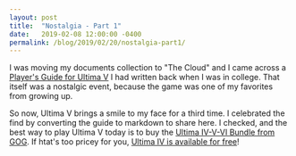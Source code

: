```yaml
---
layout: post
title:  "Nostalgia - Part 1"
date:   2019-02-08 12:00:00 -0400
permalink: /blog/2019/02/20/nostalgia-part1/
---
```


I was moving my documents collection to "The Cloud" and I came across a [Player's Guide for Ultima V][ultima5-guide] I had written back when I was in college. That itself was a nostalgic event, because the game was one of my favorites from growing up.
<!--break-->

So now, Ultima V brings a smile to my face for a third time. I celebrated the find by converting the guide to markdown to share here. I checked, and the best way to play Ultima V today is to buy the [Ultima IV-V-VI Bundle from GOG][ultima-bundle]. If htat's too pricey for you, [Ultima IV is available for free][ultima4-free]!

[ultima5-guide]: /ultima5/
[ultima-bundle]: https://www.gog.com/game/ultima_456
[ultima4-free]: https://www.gog.com/game/ultima_4